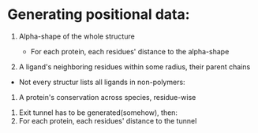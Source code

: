 # Generating positional data:

<!-- Ligands -->
1. Alpha-shape of the whole structure
    - For each protein, each residues' distance to the alpha-shape

2. A ligand's neighboring residues within some radius, their parent chains



- Not every structur lists all ligands in non-polymers:

<!-- Protein -->
1. A protein's conservation across species, residue-wise

<!-- Protein Interfaces -->

<!-- Tunnel -->
1. Exit tunnel has to be generated(somehow), then:
2. For each protein, each residues' distance to the tunnel
